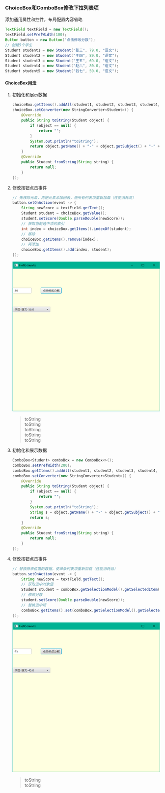 ### ChoiceBox和ComboBox修改下拉列表项

添加通用属性和控件，布局配置内容省略

```java
TextField textField = new TextField();  
textField.setPrefWidth(100);  
Button button = new Button("点击修改分数");  
// 创建5个学生  
Student student1 = new Student("张三", 79.0, "语文");  
Student student2 = new Student("李四", 89.0, "语文");  
Student student3 = new Student("王五", 69.0, "语文");  
Student student4 = new Student("赵六", 80.0, "语文");  
Student student5 = new Student("钱七", 50.0, "语文");
```

#### ChoiceBox用法

1. 初始化和展示数据
  
   ```java
   choiceBox.getItems().addAll(student1, student2, student3, student4, student5);  
   choiceBox.setConverter(new StringConverter<Student>() {  
       @Override  
       public String toString(Student object) {  
           if (object == null) {  
               return "";  
           }  
           System.out.println("toString");  
           return object.getName() + "-" + object.getSubject() + "-" + object.getScore();  
       }  
       @Override  
       public Student fromString(String string) {  
           return null;  
       }  
   });
   ```

2. 修改按钮点击事件
  
   ```java
   // 先移除元素，再把元素添加回去，使所有列表项重新加载（性能消耗高）
   button.setOnAction(event -> {  
       String newScore = textField.getText();  
       Student student = choiceBox.getValue();  
       student.setScore(Double.parseDouble(newScore));  
       // 获取当前选中项的索引  
       int index = choiceBox.getItems().indexOf(student);  
       // 移除  
       choiceBox.getItems().remove(index);  
       // 再添加  
       choiceBox.getItems().add(index, student);  
   });
   ```
   
   ![](../assets/Pasted%20image%2020220519191824.png)
   
   > toString  
   > toString  
   > toString  
   > toString  
   > toString
   
3. 初始化和展示数据
  
   ```java
   ComboBox<Student> comboBox = new ComboBox<>();  
   comboBox.setPrefWidth(200);  
   comboBox.getItems().addAll(student1, student2, student3, student4, student5);  
   comboBox.setConverter(new StringConverter<Student>() {  
       @Override  
       public String toString(Student object) {  
           if (object == null) {  
               return "";  
           }  
           System.out.println("toString");  
           String s = object.getName() + "-" + object.getSubject() + "-" + object.getScore();  
           return s;  
       }  
       @Override  
       public Student fromString(String string) {  
           return null;  
       }  
   });
   ```

4. 修改按钮点击事件
  
   ```java
   // 替换原来位置的数据，使单条列表项重新加载（性能消耗低）
   button.setOnAction(event -> {  
       String newScore = textField.getText();  
       // 获取选中对象值  
       Student student = comboBox.getSelectionModel().getSelectedItem();  
       // 修改分数  
       student.setScore(Double.parseDouble(newScore));  
       // 替换选中项  
       comboBox.getItems().set(comboBox.getSelectionModel().getSelectedIndex(), student);  
   });
   ```

   ![](../assets/Pasted%20image%2020220519192103.png)
   
   > toString  
   > toString